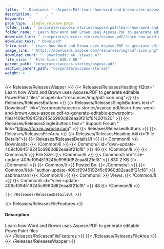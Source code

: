 ```yaml
---
title:  "  Downloads ---Aspose.Pdf-learn-how-word-and-brown-uses-aspose.pdf-to-generate-editable-powerpoint-files . " 
description:  "    . " 
keywords:  "    . " 
page_type:  single_release_page
folder_link: " corporate/success-stories/aspose.pdf/learn-how-word-and-brown-uses-aspose.pdf-to-generate-editable-powerpoint-files/"
folder_name: " Learn how Word and Brown uses Aspose.PDF to generate editable PowerPoint files"
download_link: " /corporate/success-stories/aspose.pdf/learn-how-word-and-brown-uses-aspose.pdf-to-generate-editable-powerpoint-files/409cf094519245c6960d82eaa8f21cf8"
download_text: " Download"
Intro_text: " Learn how Word and Brown uses Aspose.PDF to generate editable PowerPoint files"
image_link: " https://downloads.aspose.com/resources/img/pdf-icon.png"
download_count: "  Downloads: 46  Views: 47"
file_size: "  File Size: 830.2 KB "
parent_path: "corporate/success-stories/aspose.pdf"
section_parent_path: "corporate/success-stories"
weight: 4 
---
```


{{< Releases/ReleasesWapper >}}
  {{< Releases/ReleasesHeading H2txt=" Learn how Word and Brown uses Aspose.PDF to generate editable PowerPoint files" imagelink="/resources/img/pdf-icon.png">}}
  {{< Releases/ReleasesButtons >}}
    {{< Releases/ReleasesSingleButtons text=" Download" link="/corporate/success-stories/aspose.pdf/learn-how-word-and-brown-uses-aspose.pdf-to-generate-editable-powerpoint-files/409cf094519245c6960d82eaa8f21cf8%20%20" >}}
    {{< Releases/ReleasesSingleButtons text=" Support Forum " link="https://forum.aspose.com" >}}
  {{< Releases/ReleasesButtons >}}
  {{< Releases/ReleasesFileArea >}}
    {{< Releases/ReleasesHeading h4txt="File Details">}}
    {{< Releases/ReleasesDetailsUl >}}
            {{< Common/li  >}} Downloads: {{< /Common/li >}} 
      {{< Common/li id="dwn-update-409cf094519245c6960d82eaa8f21cf8" >}} 46 {{< /Common/li >}} 
      {{< Common/li  >}} File Size: {{< /Common/li >}} 
      {{< Common/li id="size-update-409cf094519245c6960d82eaa8f21cf8" >}} 830.2 KB {{< /Common/li >}} 
      {{< Common/li  >}} Posted By: {{< /Common/li >}} 
      {{< Common/li id="author-update-409cf094519245c6960d82eaa8f21cf8" >}} sabrina.tran1 {{< /Common/li >}} 
      {{< Common/li  >}} Views: {{< /Common/li >}} 
      {{< Common/li id="view-update-409cf094519245c6960d82eaa8f21cf8" >}} 48 {{< /Common/li >}} 

    {{< /Releases/ReleasesDetailsUl >}}

  {{< Releases/ReleasesFileFeatures >}}
      <h4>Description</h4><div class="HTMLDescription">Learn how Word and Brown uses Aspose.PDF to generate editable PowerPoint files</div>
  {{< /Releases/ReleasesFileFeatures >}}
 {{< /Releases/ReleasesFileArea >}}
{{< /Releases/ReleasesWapper >}}


